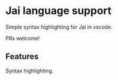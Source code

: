 # Jai language support

Simple syntax highlighting for Jai in vscode.

PRs welcome!

## Features

Syntax highlighting.